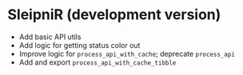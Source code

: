 # SleipniR (development version)

* Add basic API utils
* Add logic for getting status color out
* Improve logic for `process_api_with_cache`; deprecate `process_api`
* Add and export `process_api_with_cache_tibble`
 

